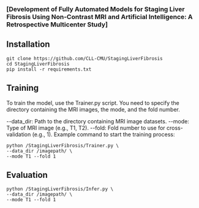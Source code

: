 ### [Development of Fully Automated Models for Staging Liver Fibrosis Using Non-Contrast MRI and Artificial Intelligence: A Retrospective Multicenter Study]

## Installation
```
git clone https://github.com/CLL-CMU/StagingLiverFibrosis
cd StagingLiverFibrosis
pip install -r requirements.txt

```

## Training
To train the model, use the Trainer.py script. You need to specify the directory containing the MRI images, the mode, and the fold number.

--data_dir: Path to the directory containing MRI image datasets.
--mode: Type of MRI image (e.g., T1, T2).
--fold: Fold number to use for cross-validation (e.g., 1).
Example command to start the training process:
```
python /StagingLiverFibrosis/Trainer.py \
--data_dir /imagepath/ \
--mode T1 --fold 1 

```
## Evaluation
```
python /StagingLiverFibrosis/Infer.py \
--data_dir /imagepath/ \
--mode T1 --fold 1
```

